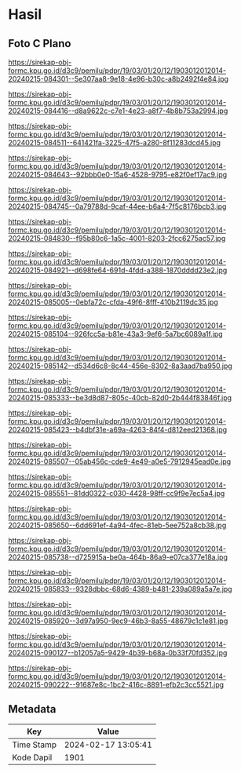 # Hasil

## Foto C Plano

https://sirekap-obj-formc.kpu.go.id/d3c9/pemilu/pdpr/19/03/01/20/12/1903012012014-20240215-084301--5e307aa8-9e18-4e96-b30c-a8b2492f4e84.jpg

https://sirekap-obj-formc.kpu.go.id/d3c9/pemilu/pdpr/19/03/01/20/12/1903012012014-20240215-084416--d8a9622c-c7e1-4e23-a8f7-4b8b753a2994.jpg

https://sirekap-obj-formc.kpu.go.id/d3c9/pemilu/pdpr/19/03/01/20/12/1903012012014-20240215-084511--641421fa-3225-47f5-a280-8f11283dcd45.jpg

https://sirekap-obj-formc.kpu.go.id/d3c9/pemilu/pdpr/19/03/01/20/12/1903012012014-20240215-084643--92bbb0e0-15a6-4528-9795-e82f0ef17ac9.jpg

https://sirekap-obj-formc.kpu.go.id/d3c9/pemilu/pdpr/19/03/01/20/12/1903012012014-20240215-084745--0a79788d-9caf-44ee-b6a4-7f5c8176bcb3.jpg

https://sirekap-obj-formc.kpu.go.id/d3c9/pemilu/pdpr/19/03/01/20/12/1903012012014-20240215-084830--f95b80c6-1a5c-4001-8203-2fcc6275ac57.jpg

https://sirekap-obj-formc.kpu.go.id/d3c9/pemilu/pdpr/19/03/01/20/12/1903012012014-20240215-084921--d698fe64-691d-4fdd-a388-1870dddd23e2.jpg

https://sirekap-obj-formc.kpu.go.id/d3c9/pemilu/pdpr/19/03/01/20/12/1903012012014-20240215-085005--0ebfa72c-cfda-49f6-8fff-410b2119dc35.jpg

https://sirekap-obj-formc.kpu.go.id/d3c9/pemilu/pdpr/19/03/01/20/12/1903012012014-20240215-085104--926fcc5a-b81e-43a3-9ef6-5a7bc6089a1f.jpg

https://sirekap-obj-formc.kpu.go.id/d3c9/pemilu/pdpr/19/03/01/20/12/1903012012014-20240215-085142--d534d6c8-8c44-456e-8302-8a3aad7ba950.jpg

https://sirekap-obj-formc.kpu.go.id/d3c9/pemilu/pdpr/19/03/01/20/12/1903012012014-20240215-085333--be3d8d87-805c-40cb-82d0-2b444f83846f.jpg

https://sirekap-obj-formc.kpu.go.id/d3c9/pemilu/pdpr/19/03/01/20/12/1903012012014-20240215-085423--b4dbf31e-a69a-4263-84f4-d812eed21368.jpg

https://sirekap-obj-formc.kpu.go.id/d3c9/pemilu/pdpr/19/03/01/20/12/1903012012014-20240215-085507--05ab456c-cde9-4e49-a0e5-7912945ead0e.jpg

https://sirekap-obj-formc.kpu.go.id/d3c9/pemilu/pdpr/19/03/01/20/12/1903012012014-20240215-085551--81dd0322-c030-4428-98ff-cc9f9e7ec5a4.jpg

https://sirekap-obj-formc.kpu.go.id/d3c9/pemilu/pdpr/19/03/01/20/12/1903012012014-20240215-085650--6dd691ef-4a94-4fec-81eb-5ee752a8cb38.jpg

https://sirekap-obj-formc.kpu.go.id/d3c9/pemilu/pdpr/19/03/01/20/12/1903012012014-20240215-085738--d725915a-be0a-464b-86a9-e07ca377e18a.jpg

https://sirekap-obj-formc.kpu.go.id/d3c9/pemilu/pdpr/19/03/01/20/12/1903012012014-20240215-085833--9328dbbc-68d6-4389-b481-239a089a5a7e.jpg

https://sirekap-obj-formc.kpu.go.id/d3c9/pemilu/pdpr/19/03/01/20/12/1903012012014-20240215-085920--3d97a950-9ec9-46b3-8a55-48679c1c1e81.jpg

https://sirekap-obj-formc.kpu.go.id/d3c9/pemilu/pdpr/19/03/01/20/12/1903012012014-20240215-090127--b12057a5-9429-4b39-b68a-0b33f70fd352.jpg

https://sirekap-obj-formc.kpu.go.id/d3c9/pemilu/pdpr/19/03/01/20/12/1903012012014-20240215-090222--91687e8c-1bc2-416c-8891-efb2c3cc5521.jpg


## Metadata

| Key        | Value               |
| ---------- | ------------------- |
| Time Stamp | 2024-02-17 13:05:41 |
| Kode Dapil | 1901                |



